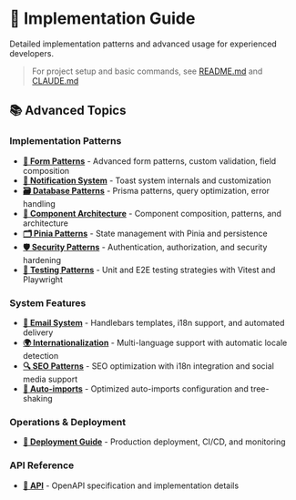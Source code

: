# 📖 Implementation Guide

Detailed implementation patterns and advanced usage for experienced developers.

> For project setup and basic commands, see [README.md](../README.md) and [CLAUDE.md](../CLAUDE.md)

## 📚 Advanced Topics

### Implementation Patterns

- **[📝 Form Patterns](./form-patterns.md)** - Advanced form patterns, custom validation, field composition
- **[🔔 Notification System](./notification-system.md)** - Toast system internals and customization
- **[🗃️ Database Patterns](./database-patterns.md)** - Prisma patterns, query optimization, error handling
- **[🧩 Component Architecture](./component-architecture.md)** - Component composition, patterns, and architecture
- **[🗂️ Pinia Patterns](./pinia-patterns.md)** - State management with Pinia and persistence
- **[🛡️ Security Patterns](./security-patterns.md)** - Authentication, authorization, and security hardening
- **[🧪 Testing Patterns](./testing-patterns.md)** - Unit and E2E testing strategies with Vitest and Playwright

### System Features

- **[📧 Email System](./email-system.md)** - Handlebars templates, i18n support, and automated delivery
- **[🌍 Internationalization](./internationalization.md)** - Multi-language support with automatic locale detection
- **[🔍 SEO Patterns](./seo-patterns.md)** - SEO optimization with i18n integration and social media support
- **[🔄 Auto-imports](./auto-imports.md)** - Optimized auto-imports configuration and tree-shaking

### Operations & Deployment

- **[🚀 Deployment Guide](./deployment-guide.md)** - Production deployment, CI/CD, and monitoring

### API Reference

- **[📡 API](./api.md)** - OpenAPI specification and implementation details
